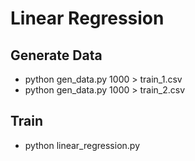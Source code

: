 # Linear Regression

## Generate Data
+ python gen_data.py 1000 > train_1.csv
+ python gen_data.py 1000 > train_2.csv

## Train
+ python linear_regression.py

